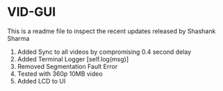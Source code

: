 # VID-GUI

This is a readme file to inspect the recent updates released by Shashank Sharma

1. Added Sync to all videos by compromising 0.4 second delay
2. Added Terminal Logger [self.log(msg)]
3. Removed Segmentation Fault Error
4. Tested with 360p 10MB video
5. Added LCD to UI
